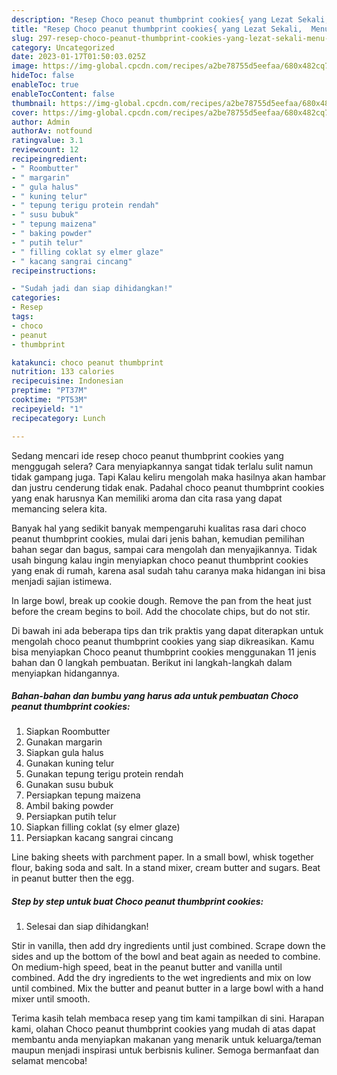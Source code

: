 ```yaml
---
description: "Resep Choco peanut thumbprint cookies{ yang Lezat Sekali,  Menu Buat lebaran"
title: "Resep Choco peanut thumbprint cookies{ yang Lezat Sekali,  Menu Buat lebaran"
slug: 297-resep-choco-peanut-thumbprint-cookies-yang-lezat-sekali-menu-buat-lebaran
category: Uncategorized
date: 2023-01-17T01:50:03.025Z
image: https://img-global.cpcdn.com/recipes/a2be78755d5eefaa/680x482cq70/choco-peanut-thumbprint-cookies-foto-resep-utama.jpg
hideToc: false
enableToc: true
enableTocContent: false
thumbnail: https://img-global.cpcdn.com/recipes/a2be78755d5eefaa/680x482cq70/choco-peanut-thumbprint-cookies-foto-resep-utama.jpg
cover: https://img-global.cpcdn.com/recipes/a2be78755d5eefaa/680x482cq70/choco-peanut-thumbprint-cookies-foto-resep-utama.jpg
author: Admin
authorAv: notfound
ratingvalue: 3.1
reviewcount: 12
recipeingredient:
- " Roombutter"
- " margarin"
- " gula halus"
- " kuning telur"
- " tepung terigu protein rendah"
- " susu bubuk"
- " tepung maizena"
- " baking powder"
- " putih telur"
- " filling coklat sy elmer glaze"
- " kacang sangrai cincang"
recipeinstructions:

- "Sudah jadi dan siap dihidangkan!"
categories:
- Resep
tags:
- choco
- peanut
- thumbprint

katakunci: choco peanut thumbprint 
nutrition: 133 calories
recipecuisine: Indonesian
preptime: "PT37M"
cooktime: "PT53M"
recipeyield: "1"
recipecategory: Lunch

---
```



Sedang mencari ide resep choco peanut thumbprint cookies yang menggugah selera? Cara menyiapkannya sangat tidak terlalu sulit namun tidak gampang juga. Tapi Kalau keliru mengolah maka hasilnya akan hambar dan justru cenderung tidak enak. Padahal choco peanut thumbprint cookies yang enak harusnya Kan memiliki aroma dan cita rasa yang dapat memancing selera kita.


Banyak hal yang sedikit banyak mempengaruhi kualitas rasa dari choco peanut thumbprint cookies, mulai dari jenis bahan, kemudian pemilihan bahan segar dan bagus, sampai cara mengolah dan menyajikannya. Tidak usah bingung kalau ingin menyiapkan choco peanut thumbprint cookies yang enak di rumah, karena asal sudah tahu caranya maka hidangan ini bisa menjadi sajian istimewa.

In large bowl, break up cookie dough. Remove the pan from the heat just before the cream begins to boil. Add the chocolate chips, but do not stir.


Di bawah ini ada beberapa tips dan trik praktis yang dapat diterapkan untuk mengolah choco peanut thumbprint cookies yang siap dikreasikan. Kamu bisa menyiapkan Choco peanut thumbprint cookies menggunakan 11 jenis bahan dan 0 langkah pembuatan. Berikut ini langkah-langkah dalam menyiapkan hidangannya.

<!--inarticleads1-->

##### Bahan-bahan dan bumbu yang harus ada untuk pembuatan Choco peanut thumbprint cookies:

1. Siapkan  Roombutter
1. Gunakan  margarin
1. Siapkan  gula halus
1. Gunakan  kuning telur
1. Gunakan  tepung terigu protein rendah
1. Gunakan  susu bubuk
1. Persiapkan  tepung maizena
1. Ambil  baking powder
1. Persiapkan  putih telur
1. Siapkan  filling coklat (sy elmer glaze)
1. Persiapkan  kacang sangrai cincang


Line baking sheets with parchment paper. In a small bowl, whisk together flour, baking soda and salt. In a stand mixer, cream butter and sugars. Beat in peanut butter then the egg. 

<!--inarticleads2-->

##### Step by step untuk buat Choco peanut thumbprint cookies:


1. Selesai dan siap dihidangkan!

Stir in vanilla, then add dry ingredients until just combined. Scrape down the sides and up the bottom of the bowl and beat again as needed to combine. On medium-high speed, beat in the peanut butter and vanilla until combined. Add the dry ingredients to the wet ingredients and mix on low until combined. Mix the butter and peanut butter in a large bowl with a hand mixer until smooth. 

Terima kasih telah membaca resep yang tim kami tampilkan di sini. Harapan kami, olahan Choco peanut thumbprint cookies yang mudah di atas dapat membantu anda menyiapkan makanan yang menarik untuk keluarga/teman maupun menjadi inspirasi untuk berbisnis kuliner. Semoga bermanfaat dan selamat mencoba!
